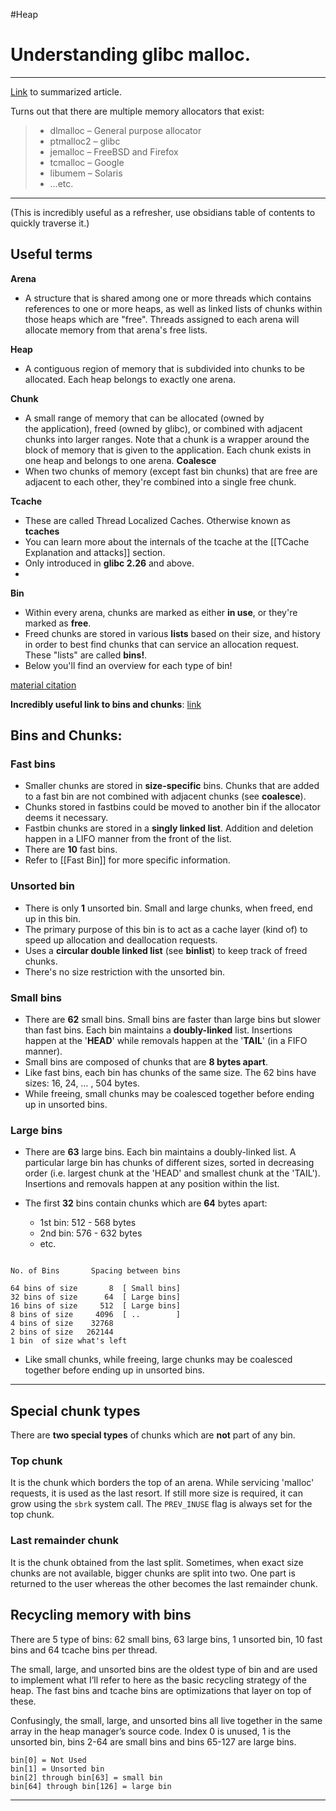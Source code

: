 #Heap 

# Understanding **glibc** malloc.
---
[Link](https://sploitfun.wordpress.com/2015/02/10/understanding-glibc-malloc/) to summarized article.


Turns out that there are multiple memory allocators that exist:

>- dlmalloc – General purpose allocator
>- ptmalloc2 – glibc
>- jemalloc – FreeBSD and Firefox
>- tcmalloc – Google
>- libumem – Solaris
>- …etc.

---
(This is incredibly useful as a refresher, use obsidians table of contents to quickly traverse it.)

## Useful terms
**Arena**
- A structure that is shared among one or more threads which contains references to one or more heaps, as well as linked lists of chunks within those heaps which are "free". Threads assigned to each arena will allocate memory from that arena's free lists.

**Heap**
- A contiguous region of memory that is subdivided into chunks to be allocated. Each heap belongs to exactly one arena.

**Chunk**
- A small range of memory that can be allocated (owned by the application), freed (owned by glibc), or combined with adjacent chunks into larger ranges. Note that a chunk is a wrapper around the block of memory that is given to the application. Each chunk exists in one heap and belongs to one arena.
**Coalesce**
- When two chunks of memory (except fast bin chunks) that are free are adjacent to each other, they're combined into a single free chunk.

**Tcache**
- These are called Thread Localized Caches. Otherwise known as **tcaches**
- You can learn more about the internals of the tcache at the [[TCache Explanation and attacks]] section.
- Only introduced in **glibc 2.26** and above.
- 

**Bin**
- Within every arena, chunks are marked as either **in use**, or they're marked as **free**.
- Freed chunks are stored in various **lists** based on their size, and history in order to best find chunks that can service an allocation request. These "lists" are called **bins!**. 
- Below you'll find an overview for each type of bin!

[material citation](https://sourceware.org/glibc/wiki/MallocInternals)

**Incredibly useful link to bins and chunks**: [link](https://heap-exploitation.dhavalkapil.com/diving_into_glibc_heap/bins_chunks#fast-bins)

## Bins and Chunks:

### Fast bins
- Smaller chunks are stored in **size-specific** bins. Chunks that are added to a fast bin are not combined with adjacent chunks (see **coalesce**).
- Chunks stored in fastbins could be moved to another bin if the allocator deems it necessary.
- Fastbin chunks are stored in a **singly linked list**. Addition and deletion happen in a LIFO manner from the front of the list.
- There are **10** fast bins.
- Refer to [[Fast Bin]] for more specific information.

### Unsorted bin
- There is only **1** unsorted bin. Small and large chunks, when freed, end up in this bin.
- The primary purpose of this bin is to act as a cache layer (kind of) to speed up allocation and deallocation requests.
- Uses a **circular double linked list** (see **binlist**) to keep track of freed chunks.
- There's no size restriction with the unsorted bin.

### Small bins
- There are **62** small bins. Small bins are faster than large bins but slower than fast bins. Each bin maintains a **doubly-linked** list. Insertions happen at the '**HEAD**' while removals happen at the '**TAIL**' (in a FIFO manner).
- Small bins are composed of chunks that are **8 bytes apart**.
- Like fast bins, each bin has chunks of the same size. The 62 bins have sizes: 16, 24, … , 504 bytes.
- While freeing, small chunks may be coalesced together before ending up in unsorted bins.

### Large bins
- There are **63** large bins. Each bin maintains a doubly-linked list. A particular large bin has chunks of different sizes, sorted in decreasing order (i.e. largest chunk at the 'HEAD' and smallest chunk at the 'TAIL'). Insertions and removals happen at any position within the list.

- The first **32** bins contain chunks which are **64** bytes apart:
	- 1st bin: 512 - 568 bytes 
	- 2nd bin: 576 - 632 bytes
	- etc.

```

No. of Bins       Spacing between bins

64 bins of size       8  [ Small bins]
32 bins of size      64  [ Large bins]
16 bins of size     512  [ Large bins]
8 bins of size     4096  [ ..        ]
4 bins of size    32768
2 bins of size   262144
1 bin  of size what's left
```

- Like small chunks, while freeing, large chunks may be coalesced together before ending up in unsorted bins.

---
## Special chunk types

There are **two special types** of chunks which are **not** part of any bin.

### Top chunk

It is the chunk which borders the top of an arena. While servicing 'malloc' requests, it is used as the last resort. If still more size is required, it can grow using the `sbrk` system call. The `PREV_INUSE` flag is always set for the top chunk.

### Last remainder chunk

It is the chunk obtained from the last split. Sometimes, when exact size chunks are not available, bigger chunks are split into two. One part is returned to the user whereas the other becomes the last remainder chunk.

## Recycling memory with bins

There are 5 type of bins: 62 small bins, 63 large bins, 1 unsorted bin, 10 fast bins and 64 tcache bins per thread.

The small, large, and unsorted bins are the oldest type of bin and are used to implement what I’ll refer to here as the basic recycling strategy of the heap. The fast bins and tcache bins are optimizations that layer on top of these.

Confusingly, the small, large, and unsorted bins all live together in the same array in the heap manager’s source code. Index 0 is unused, 1 is the unsorted bin, bins 2-64 are small bins and bins 65-127 are large bins.

```
bin[0] = Not Used
bin[1] = Unsorted bin
bin[2] through bin[63] = small bin
bin[64] through bin[126] = large bin
```

---


